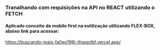### Tranalhando com requisições na API no REACT utilizando o FETCH

#### Aplicado conceito de mobile first na estilização utilizando FLEX-BOX, abaixo link para acessar:

https://buscando-mais-fa0eo196j-thiagolbf.vercel.app/
